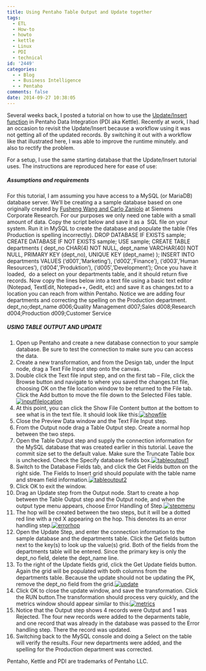 ```yaml
---
title: Using Pentaho Table Output and Update together
tags:
  - ETL
  - How-to
  - howto
  - kettle
  - Linux
  - PDI
  - technical
id: '2449'
categories:
  - - Blog
  - - Business Intelligence
  - - Pentaho
comments: false
date: 2014-09-27 10:38:05
---
```


Several weeks back, I posted a tutorial on how to use the [Update/Insert function](http://edpflager.com/?p=1818 "Getting started with Kettle’s Insert/Update function") in Pentaho Data Integration (PDI aka Kettle). Recently at work, I had an occasion to revisit the Update/Insert because a workflow using it was not getting all of the updated records. By switching it out with a workflow like that illustrated here, I was able to improve the runtime minutely. and also to rectify the problem.
<!-- more -->
For a setup, I use the same starting database that the Update/Insert tutorial uses. The instructions are reproduced here for ease of use:

##### **Assumptions and requirements**

For this tutorial, I am assuming you have access to a MySQL (or MariaDB) database server. We’ll be creating a a sample database based on one originally created by [Fusheng Wang and Carlo Zaniolo](https://launchpad.net/test-db/) at Siemens Corporate Research. For our purposes we only need one table with a small amount of data. Copy the script below and save it as a  SQL file on your system. Run it in MySQL to create the database and populate the table (Yes Production is spelling incorrectly). DROP DATABASE IF EXISTS sample; CREATE DATABASE IF NOT EXISTS sample; USE sample; CREATE TABLE departments ( dept\_no CHAR(4) NOT NULL, dept\_name VARCHAR(40) NOT NULL, PRIMARY KEY (dept\_no), UNIQUE KEY (dept\_name) ); INSERT INTO departments VALUES (‘d001′,’Marketing’), (‘d002′,’Finance’), (‘d003′,’Human Resources’), (‘d004′,’Produktion’), (‘d005′,’Development’); Once you have it loaded,  do a select on your departments table, and it should return five records. Now copy the lines below into a text file using a basic text editor (Notepad, TextEdit, Notepad++, Gedit, etc) and save it as changes.txt to a location you can reach from within Pentaho. Notice we are adding four departments and correcting the spelling on the Production department. dept\_no;dept\_name d006;Quality Management d007;Sales d008;Research d004;Production d009;Customer Service

##### USING TABLE OUTPUT AND UPDATE

1.  Open up Pentaho and create a new database connection to your sample database. Be sure to test the connection to make sure you can access the data.
2.  Create a new transformation, and from the Design tab, under the Input node, drag a Text File Input step onto the canvas.
3.  Double click the Text file input step, and on the first tab – File, click the Browse button and navigate to where you saved the changes.txt file, choosing OK on the file location window to be returned to the File tab. Click the Add button to move the file down to the Selected Files table.[![inputfilelocation](http://edpflager.com/wp-content/uploads/2014/02/inputfilelocation-300x57.jpg)](http://edpflager.com/wp-content/uploads/2014/02/inputfilelocation.jpg)
4.  At this point, you can click the Show File Content button at the bottom to see what is in the text file. It should look like this:[![showfile](http://edpflager.com/wp-content/uploads/2014/02/showfile-300x186.jpg)](http://edpflager.com/wp-content/uploads/2014/02/showfile.jpg)
5.  Close the Preview Data window and the Text File Input step.
6.  From the Output node drag a Table Output step. Create a normal hop between the two steps.
7.  Open the Table Output step and supply the connection information for the MySQL database that was created earlier in this tutorial. Leave the commit size set to the default value. Make sure the Truncate Table box is unchecked. Check the Specify database fields box.[![tableoutput1](http://edpflager.com/wp-content/uploads/2014/09/tableoutput1-300x251.png)](http://edpflager.com/wp-content/uploads/2014/09/tableoutput1.png)
8.  Switch to the Database Fields tab, and click the Get Fields button on the right side. The Fields to Insert grid should populate with the table name and stream field information.[![tableoutput2](http://edpflager.com/wp-content/uploads/2014/09/tableoutput2-300x250.png)](http://edpflager.com/wp-content/uploads/2014/09/tableoutput2.png)
9.  Click OK to exit the window.
10.  Drag an Update step from the Output node. Start to create a hop between the Table Output step and the Output node, and when the output type menu appears, choose Error Handling of Step.[![stepmenu](http://edpflager.com/wp-content/uploads/2014/09/stepmenu.png)](http://edpflager.com/wp-content/uploads/2014/09/stepmenu.png)
11.  The hop will be created between the two steps, but it will be a dotted red line with a red X appearing on the hop. This denotes its an error handling step.[![errorhop](http://edpflager.com/wp-content/uploads/2014/09/errorhop-300x69.png)](http://edpflager.com/wp-content/uploads/2014/09/errorhop.png)
12.  Open the Update Step, and enter the connection information to the sample database and the departments table. Click the Get fields button next to the key(s) to look up the value(s) grid. Both of the fields from the departments table will be entered. Since the primary key is only the dept\_no field, delete the dept\_name line.
13.  To the right of the Update fields grid, click the Get Update fields button. Again the grid will be populated with both columns from the departments table. Because the update should not be updating the PK, remove the dept\_no field from the grid.[![update](http://edpflager.com/wp-content/uploads/2014/09/update-275x300.png)](http://edpflager.com/wp-content/uploads/2014/09/update.png)
14.  Click OK to close the update window, and save the transformation. Click the RUN button.The transformation should process very quickly, and the metrics window should appear similar to this:[![metrics](http://edpflager.com/wp-content/uploads/2014/09/metrics-300x52.png)](http://edpflager.com/wp-content/uploads/2014/09/metrics.png)
15.  Notice that the Output step shows 4 records were Output and 1 was Rejected. The four new records were added to the deparments table, and one record that was already in the database was passed to the Error handling step. There the record was updated.
16.  Switching back to the MySQL console and doing a Select on the table will verify the results. Four new departments were added, and the spelling for the Production department was corrected.

Pentaho, Kettle and PDI are trademarks of Pentaho LLC.
